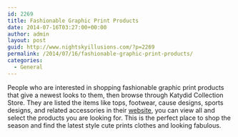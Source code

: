 ```yaml
---
id: 2269
title: Fashionable Graphic Print Products
date: 2014-07-16T03:27:00+00:00
author: admin
layout: post
guid: http://www.nightskyillusions.com/?p=2269
permalink: /2014/07/16/fashionable-graphic-print-products/
categories:
  - General
---
```

People who are interested in shopping fashionable graphic print products that give a newest looks to them, then browse through Katydid Collection Store. They are listed the items like tops, footwear, cause designs, sports designs, and related accessories in their [website](http://www.katydid.com/), you can view all and select the products you are looking for. This is the perfect place to shop the season and find the latest style cute prints clothes and looking fabulous.